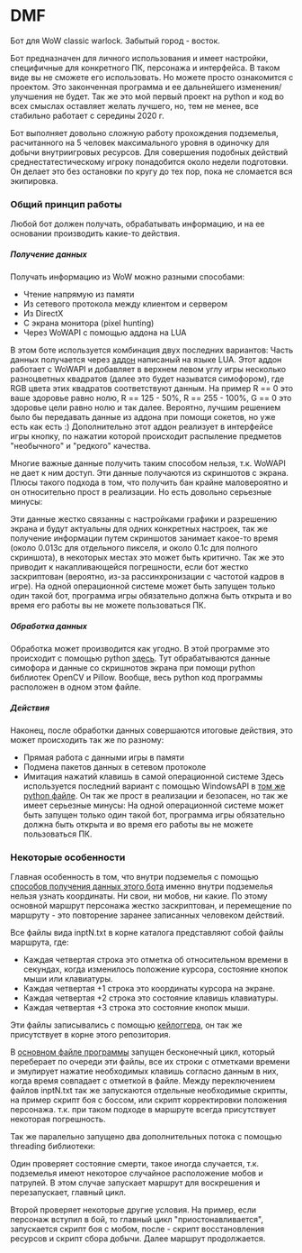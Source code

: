 # DMF
Бот для WoW classic warlock. Забытый город - восток.

Бот предназначен для личного использования и имеет настройки, специфичные для конкретного ПК, персонажа и интерфейса. В таком виде вы не сможете его использовать. Но можете просто ознакомится с проектом. Это законченная программа и ее дальнейшего изменения/улучшения не будет. Так же это мой первый проект на python и код во всех смыслах оставляет желать лучшего, но, тем не менее, все стабильно работает с середины 2020 г.

Бот выполняет довольно сложную работу прохождения подземелья, расчитанного на 5 человек максимального уровня в одиночку для добычи внутриигровых ресурсов. Для совершения подобных действий среднестатестическому игроку понадобится около недели подготовки. Он делает это без остановки по кругу до тех пор, пока не сломается вся экипировка.

### Общий принцип работы
Любой бот должен получать, обрабатывать информацию, и на ее основании производить какие-то действия.
##### Получение данных
Получать информацию из WoW можно разными способами:
- Чтение напрямую из памяти
- Из сетевого протокола между клиентом и сервером
- Из DirectX
- С экрана монитора (pixel hunting)
- Через WoWAPI с помощью аддона на LUA

В этом боте используется комбинация двух последних вариантов:
Часть данных получается через [аддон](DungeonCords/) написаный на языке LUA. Этот аддон работает с WoWAPI и добавляет в верхнем левом углу игры несколько разноцветных квадратов (далее это будет называтся симофором), где RGB цвета этих квадратов соответствуют данным. На пример R == 0 это ваше здоровье равно нолю, R == 125 - 50%, R == 255 - 100%, G == 0 это здоровье цели равно нолю и так далее. Вероятно, лучшим решением было бы передавать данные из аддона при помощи сокетов, но уже есть как есть :) Дополнительно этот аддон реализует в интерфейсе игры кнопку, по нажатии которой происходит распыление предметов "необычного" и "редкого" качества.

Многие важные данные получить таким способом нельзя, т.к. WoWAPI не дает к ним доступ. Эти данные получаются из скриншотов с экрана. Плюсы такого подхода в том, что получить бан крайне маловероятно и он относительно прост в реализации. Но есть довольно серьезные минусы:

Эти данные жестко связанны с настройками графики и разрешению экрана и будут актуальны для одних конкретных настроек, так же получение информации путем скриншотов занимает какое-то время (около 0.013с для отдельного пикселя, и около 0.1с для полного скриншота), в некоторых местах это может быть критично. Так же это приводит к накапливающейся погрешности, если бот жестко заскриптован (вероятно, из-за рассинхронизации с частотой кадров в игре). На одной операционной системе может быть запущен только один такой бот, программа игры обязательно должна быть открыта и во время его работы вы не можете пользоваться ПК.
##### Обработка данных
Обработка может производится как угодно. В этой программе это происходит с помощью python [здесь](DMF.py). Тут обрабатываются данные симофора и данные со скришнотов экрана при помощи python библиотек OpenCV и Pillow. Вообще, весь python код программы расположен в одном этом файле.
##### Действия
Наконец, после обработки данных совершаются итоговые действия, это может происходить так же по разному:
- Прямая работа с данными игры в памяти
- Подмена пакетов данных в сетевом протоколе
- Имитация нажатий клавишь в самой операционной системе
Здесь используется последний вариант с помощью WindowsAPI в [том же python файле](DMF.py). Он так же прост в реализации и безопасен, но так же имеет серьезные минусы: На одной операционной системе может быть запущен только один такой бот, программа игры обязательно должна быть открыта и во время его работы вы не можете пользоваться ПК.

### Некоторые особенности
Главная особенность в том, что внутри подземелья с помощью [способов получения данных этого бота](#получение-данных) именно внутри подземелья нельзя узнать координаты. Ни свои, ни мобов, ни какие. По этому основной маршрут персонажа жестко заскриптован, и перемещение по маршруту - это повторение заранее записанных человеком действий.

Все файлы вида inptN.txt в корне каталога представляют собой файлы маршрута, где:
- Каждая четвертая строка это отметка об относительном времени в секундах, когда изменилось положение курсора, состояние кнопок мыши или клавиатуры.
- Каждая четвертая +1 строка это координаты курсора на экране.
- Каждая четвертая +2 строка это состояние клавишь клавиатуры.
- Каждая четвертая +3 строка это состояние кнопок мыши.

Эти файлы записывались с помощью [кейлоггера](klgr.py), он так же присутствует в корне этого репозитория.

В [основном файле программы](DMF.py) запущен бесконечный цикл, который переберает по очереди эти файлы, все их строки с отметками времени и эмулирует нажатие необходимых клавишь согласно данным в них, когда время совпадает с отметкой в файле.
Между переключением файлов inptN.txt так же запускаются отдельные необходимые скрипты, на пример скрипт боя с боссом, или скрипт корректировки положения персонажа. т.к. при таком подходе в маршруте всегда присутствует некоторая погрешность.

Так же паралельно запущено два дополнительных потока с помощью threading библиотеки:

Один проверяет состояние смерти, такое иногда случается, т.к. подземелья имеют некоторое случайное расположение мобов и патрулей. В этом случае запускает маршрут для воскрешения и перезапускает, главный цикл.

Второй проверяет некоторые другие условия. На пример, если персонаж вступил в бой, то главный цикл "приостонавливается", запускается скрипт боя с мобом, после - скрипт восстановления ресурсов и скрипт сбора добычи. Далее маршрут продолжается.

